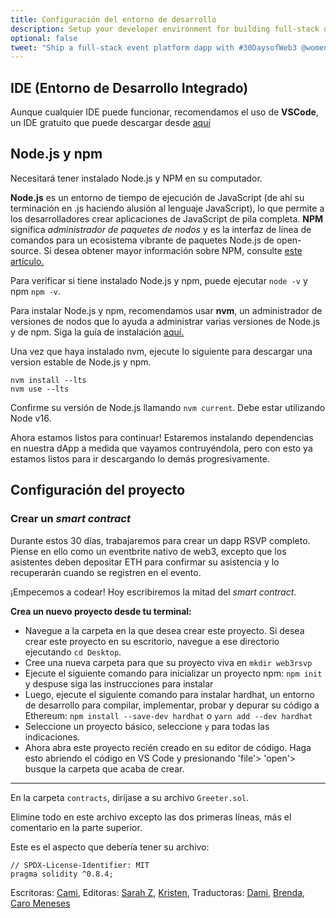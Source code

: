 ```yaml
---
title: Configuración del entorno de desarrollo
description: Setup your developer environment for building full-stack dapps.
optional: false
tweet: "Ship a full-stack event platform dapp with #30DaysofWeb3 @womenbuildweb3 🎫"
---
```


## IDE (Entorno de Desarrollo Integrado)

Aunque cualquier IDE puede funcionar, recomendamos el uso de **VSCode**, un IDE gratuito que puede descargar desde [aquí](https://code.visualstudio.com/download)

## Node.js y npm

Necesitará tener instalado Node.js y NPM en su computador.

**Node.js** es un entorno de tiempo de ejecución de JavaScript (de ahí su terminación en .js haciendo alusión al lenguaje JavaScript), lo que permite a los desarrolladores crear aplicaciones de JavaScript de pila completa. **NPM** significa *administrador de paquetes de nodos* y es la interfaz de línea de comandos para un ecosistema vibrante de paquetes Node.js de open-source. Si desea obtener mayor información sobre NPM, consulte [este artículo.](https://nodesource.com/blog/an-absolute-beginners-guide-to-using-npm/)

Para verificar si tiene instalado Node.js y npm, puede ejecutar `node -v` y npm `npm -v`.

Para instalar Node.js y npm, recomendamos usar **nvm**, un administrador de versiones de nodos que lo ayuda a administrar varias versiones de Node.js y de npm. Siga la guía de instalación [aquí.](https://github.com/nvm-sh/nvm#installing-and-updating)

Una vez que haya instalado nvm, ejecute lo siguiente para descargar una version estable de Node.js y npm.

```
nvm install --lts
nvm use --lts
```

Confirme su versión de Node.js llamando `nvm current`. Debe estar utilizando Node v16.

Ahora estamos listos para continuar! Estaremos instalando dependencias en nuestra dApp a medida que vayamos contruyéndola, pero con esto ya estamos listos para ir descargando lo demás progresivamente.


## Configuración del proyecto

### Crear un *smart contract*

Durante estos 30 días, trabajaremos para crear un dapp RSVP completo. Piense en ello como un eventbrite nativo de web3, excepto que los asistentes deben depositar ETH para confirmar su asistencia y lo recuperarán cuando se registren en el evento.

¡Empecemos a codear! Hoy escribiremos la mitad del *smart contract*.

**Crea un nuevo proyecto desde tu terminal:**
- Navegue a la carpeta en la que desea crear este proyecto. Si desea crear este proyecto en su escritorio, navegue a ese directorio ejecutando `cd Desktop`.
- Cree una nueva carpeta para que su proyecto viva en `mkdir web3rsvp`
- Ejecute el siguiente comando para inicializar un proyecto npm: `npm init` y despuse siga las instrucciones para instalar
- Luego, ejecute el siguiente comando para instalar hardhat, un entorno de desarrollo para compilar, implementar, probar y depurar su código a Ethereum: `npm install --save-dev hardhat` o `yarn add --dev hardhat`
- Seleccione un proyecto básico, seleccione `y` para todas las indicaciones.
- Ahora abra este proyecto recién creado en su editor de código. Haga esto abriendo el código en VS Code y presionando 'file'> 'open'> busque la carpeta que acaba de crear.

---

En la carpeta `contracts`, diríjase a su archivo `Greeter.sol`.

Elimine todo en este archivo excepto las dos primeras líneas, más el comentario en la parte superior.

Este es el aspecto que debería tener su archivo:

```solidity
// SPDX-License-Identifier: MIT
pragma solidity ^0.8.4;
```

Escritoras: [Cami](https://twitter.com/camiinthisthang),
Editoras: [Sarah Z](https://twitter.com/haegeez), [Kristen](https://twitter.com/cuddleofdeath),
Traductoras: [Dami](https://twitter.com/dakitidami), [Brenda](https://twitter.com/engineerbrenda), [Caro Meneses](https://twitter.com/carmedinat)